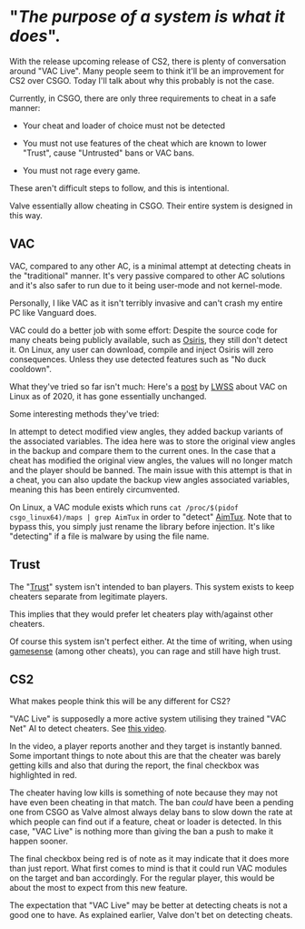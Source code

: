 <!--
.. title: CS Cheating
.. slug: cs-cheating
.. date: 2023-07-13 10:41:52 UTC+01:00
.. tags: gaming, linux, Steam, cheating, cs
.. category: 
.. link: 
.. description: 
.. type: text
-->

# 

# "*The purpose of a system is what it does*".

With the release upcoming release of CS2, there is plenty of conversation around "VAC Live". Many people seem to think it'll be an improvement for CS2 over CSGO. Today I'll talk about why this probably is not the case.

Currently, in CSGO, there are only three requirements to cheat in a safe manner:

* Your cheat and loader of choice must not be detected

* You must not use features of the cheat which are known to lower "Trust", cause "Untrusted" bans or VAC bans.

* You must not rage every game.

These aren't difficult steps to follow, and this is intentional.

Valve essentially allow cheating in CSGO. Their entire system is designed in this way. 

## VAC

VAC, compared to any other AC, is a minimal attempt at detecting cheats in the "traditional" manner. It's very passive compared to other AC solutions and it's also safer to run due to it being user-mode and not kernel-mode. 

Personally, I like VAC as it isn't terribly invasive and can't crash my entire PC like Vanguard does.

VAC could do a better job with some effort: Despite the source code for many cheats being publicly available, such as [Osiris](https://github.com/danielkrupinski/Osiris), they still don't detect it. On Linux, any user can download, compile and inject Osiris will zero consequences. Unless they use detected features such as "No duck cooldown".

What they've tried so far isn't much: Here's a [post](https://lwss.github.io/State-Of-Vac-linux-2020/) by [LWSS](https://github.com/LWSS/) about VAC on Linux as of 2020, it has gone essentially unchanged.

Some interesting methods they've tried:

In attempt to detect modified view angles, they added backup variants of the associated variables. The idea here was to store the original view angles in the backup and compare them to the current ones. In the case that a cheat has modified the original view angles, the values will no longer match and the player should be banned. The main issue with this attempt is that in a cheat, you can also update the backup view angles associated variables, meaning this has been entirely circumvented. 

On Linux, a VAC module exists which runs `cat /proc/$(pidof csgo_linux64)/maps | grep AimTux` in order to "detect" [AimTux](https://github.com/AimTuxOfficial/AimTux). Note that to bypass this, you simply just rename the library before injection. It's like "detecting" if a file is malware by using the file name.


## Trust

The "[Trust](https://help.steampowered.com/en/faqs/view/00EF-D679-C76A-C185)" system isn't intended to ban players. This system exists to keep cheaters separate from legitimate players.

This implies that they would prefer let cheaters play with/against other cheaters.

Of course this system isn't perfect either. At the time of writing, when using [gamesense](https://gamesense.pub/) (among other cheats), you can rage and still have high trust.

## CS2

What makes people think this will be any different for CS2?

"VAC Live" is supposedly a more active system utilising they trained "VAC Net" AI to detect cheaters. See [this video](https://www.youtube.com/watch?v=BfCSOjfPQWc).

In the video, a player reports another and they target is instantly banned. Some important things to note about this are that the cheater was barely getting kills and also that during the report, the final checkbox was highlighted in red.

The cheater having low kills is something of note because they may not have even been cheating in that match. The ban *could* have been a pending one from CSGO as Valve almost always delay bans to slow down the rate at which people can find out if a feature, cheat or loader is detected. In this case, "VAC Live" is nothing more than giving the ban a push to make it happen sooner.

The final checkbox being red is of note as it may indicate that it does more than just report. What first comes to mind is that it could run VAC modules on the target and ban accordingly. For the regular player, this would be about the most to expect from this new feature.

The expectation that "VAC Live" may be better at detecting cheats is not a good one to have. As explained earlier, Valve don't bet on detecting cheats.
